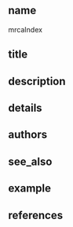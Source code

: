 ## name
mrcaIndex
## title
## description
## details
## authors
## see_also
## example
## references
